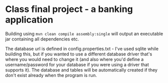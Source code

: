 # Class final project - a banking application


Building using 
```mvn clean compile assembly:single```
will output an executable jar containing all dependencies etc.

The database url is defined in config.properties.txt - I've used sqlite while building this, but if you wanted to use a different database driver that's where you would need to change it (and also where you'd define a username/password for your database if you were using a driver that supports it).
The database and tables will be automatically created if they don't exist already when the program is run.